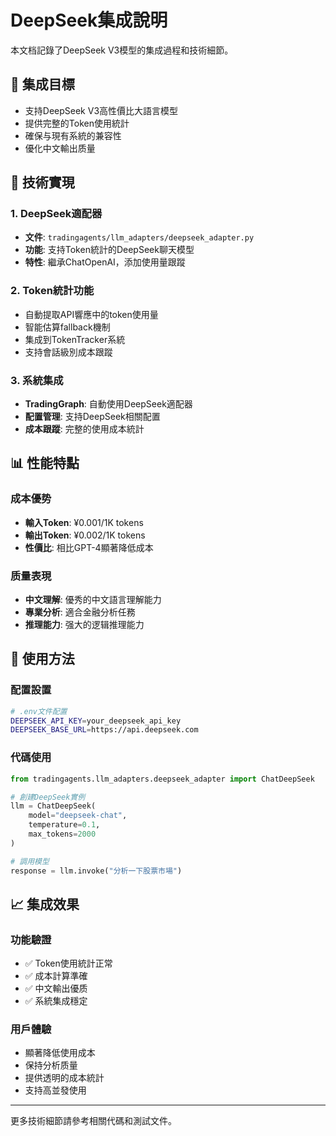 # DeepSeek集成說明

本文档記錄了DeepSeek V3模型的集成過程和技術細節。

## 🎯 集成目標

- 支持DeepSeek V3高性價比大語言模型
- 提供完整的Token使用統計
- 確保与現有系統的兼容性
- 優化中文輸出质量

## 🔧 技術實現

### 1. DeepSeek適配器
- **文件**: `tradingagents/llm_adapters/deepseek_adapter.py`
- **功能**: 支持Token統計的DeepSeek聊天模型
- **特性**: 繼承ChatOpenAI，添加使用量跟蹤

### 2. Token統計功能
- 自動提取API響應中的token使用量
- 智能估算fallback機制
- 集成到TokenTracker系統
- 支持會話級別成本跟蹤

### 3. 系統集成
- **TradingGraph**: 自動使用DeepSeek適配器
- **配置管理**: 支持DeepSeek相關配置
- **成本跟蹤**: 完整的使用成本統計

## 📊 性能特點

### 成本優势
- **輸入Token**: ¥0.001/1K tokens
- **輸出Token**: ¥0.002/1K tokens
- **性價比**: 相比GPT-4顯著降低成本

### 质量表現
- **中文理解**: 優秀的中文語言理解能力
- **專業分析**: 適合金融分析任務
- **推理能力**: 强大的逻辑推理能力

## 🚀 使用方法

### 配置設置
```bash
# .env文件配置
DEEPSEEK_API_KEY=your_deepseek_api_key
DEEPSEEK_BASE_URL=https://api.deepseek.com
```

### 代碼使用
```python
from tradingagents.llm_adapters.deepseek_adapter import ChatDeepSeek

# 創建DeepSeek實例
llm = ChatDeepSeek(
    model="deepseek-chat",
    temperature=0.1,
    max_tokens=2000
)

# 調用模型
response = llm.invoke("分析一下股票市場")
```

## 📈 集成效果

### 功能驗證
- ✅ Token使用統計正常
- ✅ 成本計算準確
- ✅ 中文輸出優质
- ✅ 系統集成穩定

### 用戶體驗
- 顯著降低使用成本
- 保持分析质量
- 提供透明的成本統計
- 支持高並發使用

---

更多技術細節請參考相關代碼和測試文件。
